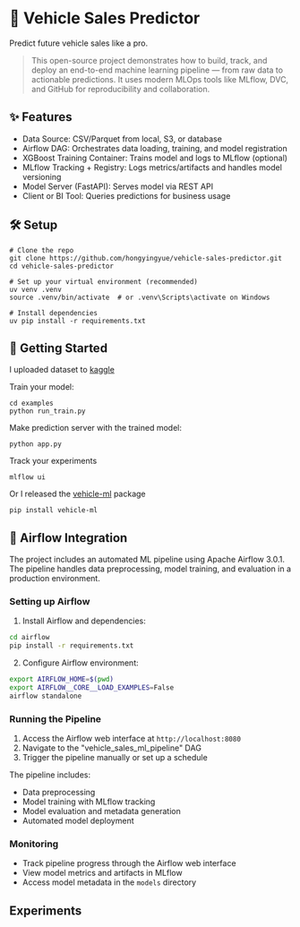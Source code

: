 # 🚗 Vehicle Sales Predictor

Predict future vehicle sales like a pro.
> This open-source project demonstrates how to build, track, and deploy an end-to-end machine learning pipeline — from raw data to actionable predictions. It uses modern MLOps tools like MLflow, DVC, and GitHub for reproducibility and collaboration.


## ✨ Features

- Data Source: CSV/Parquet from local, S3, or database
- Airflow DAG: Orchestrates data loading, training, and model registration
- XGBoost Training Container: Trains model and logs to MLflow (optional)
- MLflow Tracking + Registry: Logs metrics/artifacts and handles model versioning
- Model Server (FastAPI): Serves model via REST API
- Client or BI Tool: Queries predictions for business usage


## 🛠️ Setup
```shell
# Clone the repo
git clone https://github.com/hongyingyue/vehicle-sales-predictor.git
cd vehicle-sales-predictor

# Set up your virtual environment (recommended)
uv venv .venv
source .venv/bin/activate  # or .venv\Scripts\activate on Windows

# Install dependencies
uv pip install -r requirements.txt
```


## 🚀 Getting Started

I uploaded dataset to [kaggle](https://www.kaggle.com/datasets/brendayue/china-vehicle-sales-data)


Train your model:
```shell
cd examples
python run_train.py
```

Make prediction server with the trained model:
```shell
python app.py
```

Track your experiments
```
mlflow ui
```

Or I released the [vehicle-ml](https://pypi.org/project/vehicle-ml/) package
```
pip install vehicle-ml
```

## 🔄 Airflow Integration

The project includes an automated ML pipeline using Apache Airflow 3.0.1. The pipeline handles data preprocessing, model training, and evaluation in a production environment.

### Setting up Airflow

1. Install Airflow and dependencies:
```bash
cd airflow
pip install -r requirements.txt
```

2. Configure Airflow environment:
```bash
export AIRFLOW_HOME=$(pwd)
export AIRFLOW__CORE__LOAD_EXAMPLES=False
airflow standalone
```

### Running the Pipeline

1. Access the Airflow web interface at `http://localhost:8080`
2. Navigate to the "vehicle_sales_ml_pipeline" DAG
3. Trigger the pipeline manually or set up a schedule

The pipeline includes:
- Data preprocessing
- Model training with MLflow tracking
- Model evaluation and metadata generation
- Automated model deployment

### Monitoring

- Track pipeline progress through the Airflow web interface
- View model metrics and artifacts in MLflow
- Access model metadata in the `models` directory

## Experiments
